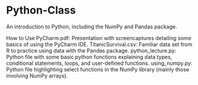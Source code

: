 # Python-Class
An introduction to Python, including the NumPy and Pandas package. 

How to Use PyCharm.pdf: Presentation with screencaptures detailing some basics of using the PyCharm IDE. 
TitanicSurvival.csv: Familiar data set from R to practice using data with the Pandas package. 
python_lecture.py: Python file with some basic python functions explaining data types, conditional statements, loops, and user-defined functions. 
using_numpy.py: Python file highlighting select functions in the NumPy library (mainly those involving NumPy arrays).  
